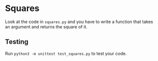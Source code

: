 # Squares

Look at the code in `squares.py` and you have to write a function that takes an argument and returns the square of it.

## Testing

Run `python3 -m unittest test_squares.py` to test your code.